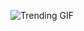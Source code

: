 
<!-- GIF_SECTION -->
![Trending GIF](https://media2.giphy.com/media/v1.Y2lkPThiYjIxNzcyaXV2YWRlYXNzZ2VwN3hyMGd1MWphYjY5YnVtcWdoZ3IzMWk4cGh6NyZlcD12MV9naWZzX3NlYXJjaCZjdD1n/KEzraGlQTEHkarhUPO/giphy.gif)
<!-- END_GIF_SECTION -->
